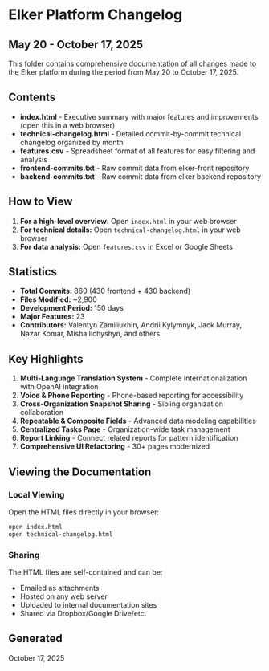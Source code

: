 # Elker Platform Changelog
## May 20 - October 17, 2025

This folder contains comprehensive documentation of all changes made to the Elker platform during the period from May 20 to October 17, 2025.

## Contents

- **index.html** - Executive summary with major features and improvements (open this in a web browser)
- **technical-changelog.html** - Detailed commit-by-commit technical changelog organized by month
- **features.csv** - Spreadsheet format of all features for easy filtering and analysis
- **frontend-commits.txt** - Raw commit data from elker-front repository
- **backend-commits.txt** - Raw commit data from elker backend repository

## How to View

1. **For a high-level overview:** Open `index.html` in your web browser
2. **For technical details:** Open `technical-changelog.html` in your web browser
3. **For data analysis:** Open `features.csv` in Excel or Google Sheets

## Statistics

- **Total Commits:** 860 (430 frontend + 430 backend)
- **Files Modified:** ~2,900
- **Development Period:** 150 days
- **Major Features:** 23
- **Contributors:** Valentyn Zamiliukhin, Andrii Kylymnyk, Jack Murray, Nazar Komar, Misha Ilchyshyn, and others

## Key Highlights

1. **Multi-Language Translation System** - Complete internationalization with OpenAI integration
2. **Voice & Phone Reporting** - Phone-based reporting for accessibility
3. **Cross-Organization Snapshot Sharing** - Sibling organization collaboration
4. **Repeatable & Composite Fields** - Advanced data modeling capabilities
5. **Centralized Tasks Page** - Organization-wide task management
6. **Report Linking** - Connect related reports for pattern identification
7. **Comprehensive UI Refactoring** - 30+ pages modernized

## Viewing the Documentation

### Local Viewing
Open the HTML files directly in your browser:
```bash
open index.html
open technical-changelog.html
```

### Sharing
The HTML files are self-contained and can be:
- Emailed as attachments
- Hosted on any web server
- Uploaded to internal documentation sites
- Shared via Dropbox/Google Drive/etc.

## Generated
October 17, 2025
